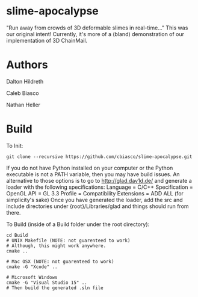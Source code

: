 # slime-apocalypse
"Run away from crowds of 3D deformable slimes in real-time..."
This was our original intent! Currently, it's more of a (bland) demonstration of our implementation of 3D ChainMail.

# Authors
Dalton Hildreth

Caleb Biasco

Nathan Heller

# Build

To Init:
```
git clone --recursive https://github.com/cbiasco/slime-apocalypse.git
```

If you do not have Python installed on your computer or the Python executable is not a PATH variable, then you may have build issues. An alternative to those options is to go to http://glad.dav1d.de/ and generate a loader with the following specifications:
	Language = C/C++
	Specification = OpenGL
	API = GL 3.3
	Profile = Compatibility
	Extensions = ADD ALL (for simplicity's sake)
Once you have generated the loader, add the src and include directories under {root}/Libraries/glad and things should run from there.

To Build (inside of a Build folder under the root directory):
```
cd Build
# UNIX Makefile (NOTE: not guarenteed to work)
# Although, this might work anywhere.
cmake .. 

# Mac OSX (NOTE: not guarenteed to work)
cmake -G "Xcode" ..

# Microsoft Windows
cmake -G "Visual Studio 15" ..
# Then build the generated .sln file
```

